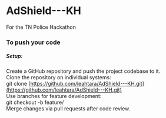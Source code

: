 # AdShield---KH
For the TN Police Hackathon


### To push your code
##### Setup:</br>
Create a GitHub repository and push the project codebase to it.</br>
Clone the repository on individual systems:</br>
git clone [https://github.com/leahtara/AdShield---KH.git](https://github.com/leahtara/AdShield---KH.git)</br>
Use branches for feature development:</br>
git checkout -b feature/<feature-name></br>
Merge changes via pull requests after code review.</br>
